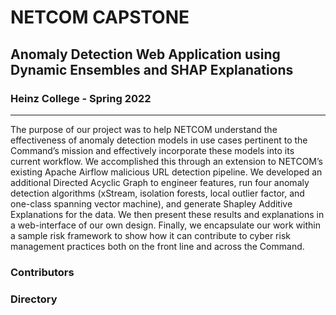 # NETCOM CAPSTONE

## Anomaly Detection Web Application using Dynamic Ensembles and SHAP Explanations

### Heinz College - Spring 2022

----

The purpose of our project was to help NETCOM understand the effectiveness of anomaly detection
models in use cases pertinent to the Command’s mission and effectively incorporate these models
into its current workflow. We accomplished this through an extension to NETCOM’s existing
Apache Airflow malicious URL detection pipeline. We developed an additional Directed Acyclic
Graph to engineer features, run four anomaly detection algorithms (xStream, isolation forests, local
outlier factor, and one-class spanning vector machine), and generate Shapley Additive Explanations
for the data. We then present these results and explanations in a web-interface of our own design.
Finally, we encapsulate our work within a sample risk framework to show how it can contribute to
cyber risk management practices both on the front line and across the Command.

### Contributors

### Directory
